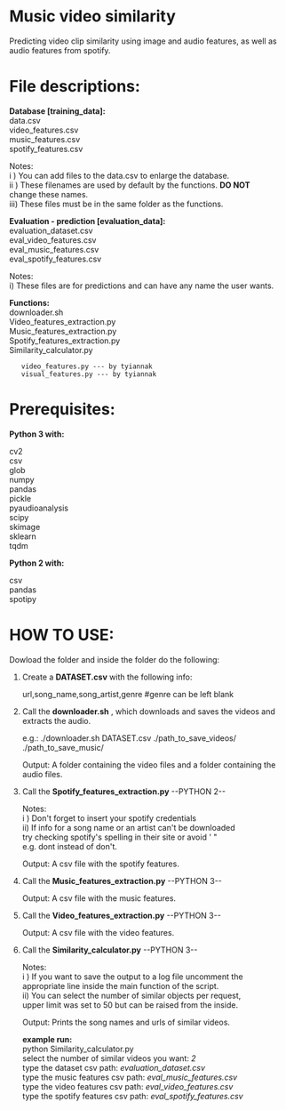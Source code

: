 # Music video similarity
Predicting video clip similarity using  image and audio features, as well as  audio features from spotify. 


# File descriptions:

**Database [training_data]:**  
       data.csv  
       video_features.csv  
       music_features.csv  
       spotify_features.csv  

   Notes:  
	  i  ) You can add files to the data.csv to enlarge the database.  
	  ii ) These filenames are used by default by the functions. **DO NOT**  
      	       change these names.  
	  iii) These files must be in the same folder as the functions.


**Evaluation - prediction [evaluation_data]:**  
       evaluation_dataset.csv  
       eval_video_features.csv  
       eval_music_features.csv  
       eval_spotify_features.csv  

   Notes:  
	  i) These files are for predictions and can have any name the user wants.  


**Functions:**  
       downloader.sh  
       Video_features_extraction.py  
       Music_features_extraction.py  
       Spotify_features_extraction.py  
       Similarity_calculator.py  
	
       video_features.py --- by tyiannak  
       visual_features.py --- by tyiannak  

   
# Prerequisites: 

**Python 3 with:**  

cv2  
csv  
glob  
numpy  
pandas  
pickle  
pyaudioanalysis  
scipy  
skimage  
sklearn  
tqdm  

**Python 2 with:**  

csv  
pandas  
spotipy  


# HOW TO USE:

Dowload the folder and inside the folder do the following:  


1) Create a **DATASET.csv** with the following info:

    
   url,song_name,song_artist,genre	#genre can be left blank




2) Call the **downloader.sh** , which downloads and saves the videos and extracts the audio.


   e.g.:  ./downloader.sh DATASET.csv ./path_to_save_videos/ ./path_to_save_music/

	
   Output: A folder containing the video files and a folder containing the audio files.




3) Call the **Spotify_features_extraction.py**	--PYTHON 2--


   Notes:  
	  i ) Don't forget to insert your spotify credentials  
       	  ii) If info for a song name or an artist can't be downloaded  
      	      try checking spotify's spelling in their site or avoid ' "  
      	      e.g. dont instead of don't. 

   Output: A csv file with the spotify features.


4) Call the  **Music_features_extraction.py**	--PYTHON 3--

   Output: A csv file with the music features.





5) Call the **Video_features_extraction.py**	--PYTHON 3--

   Output: A csv file with the video features.


6) Call the **Similarity_calculator.py**	--PYTHON 3--

   Notes:  
   	  i ) If you want to save the output to a log file uncomment the  
	      appropriate line inside the main function of the script.  
	  ii) You can select the number of similar objects per request,  
   	      upper limit was set to 50 but can be raised from the inside.

   Output: Prints the song names and urls of similar videos.


   **example run:**  
   python Similarity_calculator.py  
   select the number of similar videos you want: *2*  
   type the dataset csv path: *evaluation_dataset.csv*  
   type the music features csv path: *eval_music_features.csv*  
   type the video features csv path: *eval_video_features.csv*  
   type the spotify features csv path: *eval_spotify_features.csv*  






